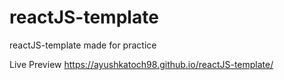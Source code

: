 # reactJS-template
reactJS-template made for practice 

Live Preview 
https://ayushkatoch98.github.io/reactJS-template/

